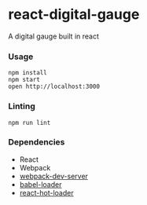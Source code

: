 react-digital-gauge
=====================

A digital gauge built in react

### Usage

```
npm install
npm start
open http://localhost:3000
```

### Linting

```
npm run lint
```

### Dependencies

* React
* Webpack
* [webpack-dev-server](https://github.com/webpack/webpack-dev-server)
* [babel-loader](https://github.com/babel/babel-loader)
* [react-hot-loader](https://github.com/gaearon/react-hot-loader)

